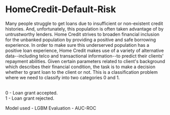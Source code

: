 # HomeCredit-Default-Risk
<p>Many people struggle to get loans due to insufficient or non-existent credit histories. And, unfortunately, this population is often taken advantage of by untrustworthy lenders.
Home Credit strives to broaden financial inclusion for the unbanked population by providing a positive and safe borrowing experience. 
In order to make sure this underserved population has a positive loan experience, Home Credit makes use of a variety of alternative data--including telco and transactional information--to predict their clients' repayment abilities.
Given certain parameters related to client's background which describes their financial condition, the task is to make a decision whether to grant loan to the client or not.
This is a classification problem where we need to classify into two categories 0 and 1.</p><br>
0 - Loan grant accepted.<br>
1 - Loan grant rejected.

Model used - LGBM
Evaluation - AUC-ROC

